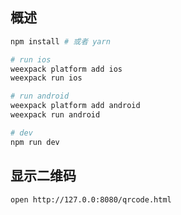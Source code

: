 ## 概述

```bash
npm install # 或者 yarn

# run ios
weexpack platform add ios
weexpack run ios

# run android
weexpack platform add android
weexpack run android

# dev
npm run dev
```

## 显示二维码

```bash
open http://127.0.0:8080/qrcode.html
```
